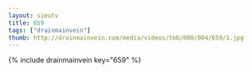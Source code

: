 ```yaml
--- 
layout: sieutv
title: 659
tags: ["drainmainvein"]
thumb: http://drainmainvein.com/media/videos/tmb/000/004/659/1.jpg
---
```

{% include drainmainvein key="659" %} 

